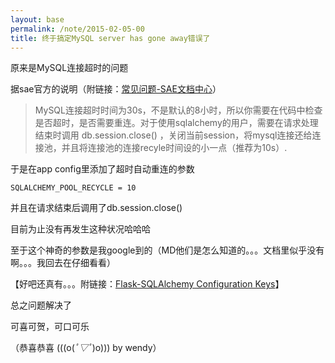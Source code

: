 ```yaml
---
layout: base
permalink: /note/2015-02-05-00
title: 终于搞定MySQL server has gone away错误了
---
```


原来是MySQL连接超时的问题

据sae官方的说明（附链接：[常见问题-SAE文档中心](http://www.sinacloud.com/doc/sae/python/faq.html)）

> MySQL连接超时时间为30s，不是默认的8小时，所以你需要在代码中检查是否超时，是否需要重连。对于使用sqlalchemy的用户，需要在请求处理结束时调用 db.session.close() ，关闭当前session，将mysql连接还给连接池，并且将连接池的连接recyle时间设的小一点（推荐为10s）.

于是在app config里添加了超时自动重连的参数

    SQLALCHEMY_POOL_RECYCLE = 10

并且在请求结束后调用了db.session.close()

目前为止没有再发生这种状况哈哈哈

至于这个神奇的参数是我google到的（MD他们是怎么知道的。。。文档里似乎没有啊。。。我回去在仔细看看）

【好吧还真有。。。附链接：[Flask-SQLAlchemy Configuration Keys](http://pythonhosted.org/Flask-SQLAlchemy/config.html)】

总之问题解决了

可喜可贺，可口可乐

（恭喜恭喜 (((o(*ﾟ▽ﾟ*)o))) by wendy）